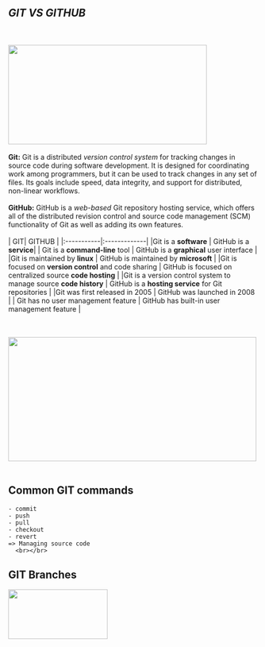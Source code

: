 ## _GIT VS GITHUB_
<br></br>
<img src="https://media.geeksforgeeks.org/wp-content/cdn-uploads/20200529213529/Git-vs-GitHub.png" width="400" height="200">
<br></br>
**Git:** Git is a distributed _version control system_ for tracking changes in source code during software development. It is designed for coordinating work among programmers, but it can be used to track changes in any set of files. Its goals include speed, data integrity, and support for distributed, non-linear workflows.
<br></br>
**GitHub:** GitHub is a _web-based_ Git repository hosting service, which offers all of the distributed revision control and source code management (SCM) functionality of Git as well as adding its own features.
  <br></br>
  | GIT| GITHUB |
  |:-----------|:-------------|
  |Git is a **software** | GitHub is a **service**|
  |	Git is a **command-line** tool | GitHub is a **graphical** user interface |
  |Git is maintained by **linux** | GitHub is maintained by **microsoft** |
  |Git is focused on **version control** and code sharing | GitHub is focused on centralized source **code hosting** |
  |Git is a version control system to manage source **code history** | GitHub is a **hosting service** for Git repositories |
  |Git was first released in 2005 | GitHub was launched in 2008 |
  | Git has no user management feature | GitHub has built-in user management feature |
    
  <br></br>
  <img src="https://blog.devmountain.com/hs-fs/hubfs/Imported_Blog_Media/Gitvs_Github-1a-1.jpg" width="500" height="250">
  <br></br>
  ## Common GIT commands

    - commit
    - push 
    - pull
    - checkout
    - revert
    => Managing source code
      <br></br>
   ## GIT Branches
   
<img src="https://www.nobledesktop.com/image/blog/git-branches-merge.png" width="200" height="100">
